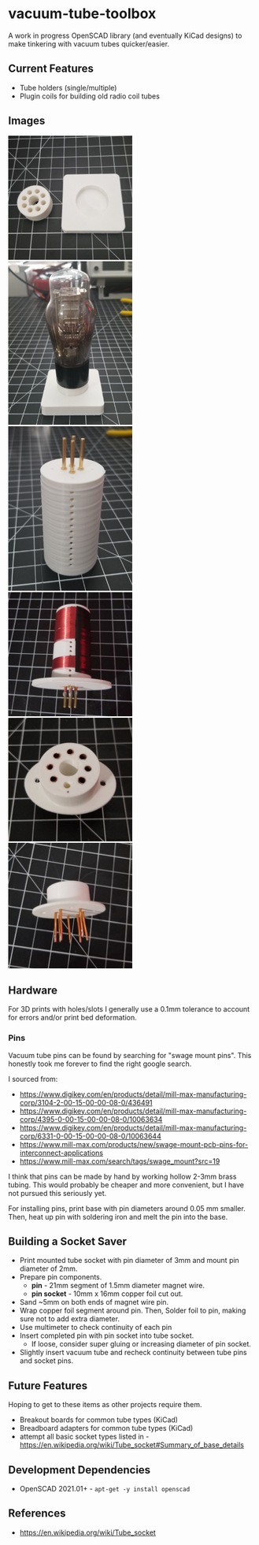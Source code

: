 # vacuum-tube-toolbox

A work in progress OpenSCAD library (and eventually KiCad designs) to make tinkering with vacuum tubes quicker/easier.

## Current Features

- Tube holders (single/multiple)
- Plugin coils for building old radio coil tubes

## Images

<img src="docs/holder-single.jpg" width="50%" height="50%"/>
<img src="docs/holder-single-tube.jpg" width="50%" height="50%"/>
<img src="docs/plugin-coil.jpg" width="50%" height="50%"/>
<img src="docs/plugin-coil-wound.jpg" width="50%" height="50%"/>
<img src="docs/socket-saver-top.jpg" width="50%" height="50%"/>
<img src="docs/socket-saver-bottom.jpg" width="50%" height="50%"/>

## Hardware

For 3D prints with holes/slots I generally use a 0.1mm tolerance 
to account for errors and/or print bed deformation.

### Pins

Vacuum tube pins can be found by searching for "swage mount pins".
This honestly took me forever to find the right google search.

I sourced from:
- https://www.digikey.com/en/products/detail/mill-max-manufacturing-corp/3104-2-00-15-00-00-08-0/436491
- https://www.digikey.com/en/products/detail/mill-max-manufacturing-corp/4395-0-00-15-00-00-08-0/10063634
- https://www.digikey.com/en/products/detail/mill-max-manufacturing-corp/6331-0-00-15-00-00-08-0/10063644
- https://www.mill-max.com/products/new/swage-mount-pcb-pins-for-interconnect-applications
- https://www.mill-max.com/search/tags/swage_mount?src=19

I think that pins can be made by hand by working hollow 2-3mm brass tubing.
This would probably be cheaper and more convenient, but I have not pursued this seriously yet.

For installing pins, print base with pin diameters around 0.05 mm smaller.
Then, heat up pin with soldering iron and melt the pin into the base.

## Building a Socket Saver

- Print mounted tube socket with pin diameter of 3mm and mount pin diameter of 2mm.
- Prepare pin components.
  - **pin** - 21mm segment of 1.5mm diameter magnet wire.
  - **pin socket** - 10mm x 16mm copper foil cut out.
- Sand ~5mm on both ends of magnet wire pin.
- Wrap copper foil segment around pin. Then, Solder foil to pin, making sure not to add extra diameter.
- Use multimeter to check continuity of each pin
- Insert completed pin with pin socket into tube socket.
  - If loose, consider super gluing or increasing diameter of pin socket.
- Slightly insert vacuum tube and recheck continuity between tube pins and socket pins.

## Future Features

Hoping to get to these items as other projects require them.

- Breakout boards for common tube types (KiCad)
- Breadboard adapters for common tube types (KiCad)
- attempt all basic socket types listed in - https://en.wikipedia.org/wiki/Tube_socket#Summary_of_base_details

## Development Dependencies

- OpenSCAD 2021.01+ - `apt-get -y install openscad`

## References

- https://en.wikipedia.org/wiki/Tube_socket
